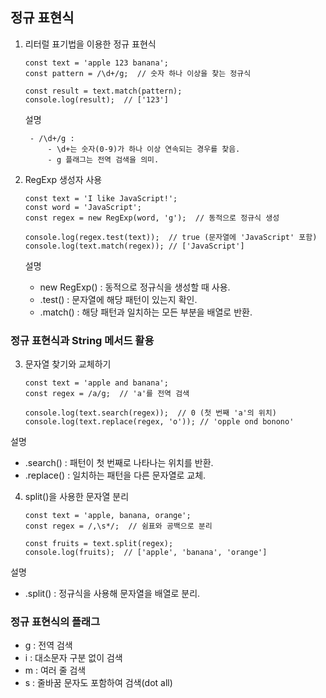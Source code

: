 
## 정규 표현식


1. 리터럴 표기법을 이용한 정규 표현식

    ```
    const text = 'apple 123 banana';
    const pattern = /\d+/g;  // 숫자 하나 이상을 찾는 정규식

    const result = text.match(pattern);
    console.log(result);  // ['123']
    ```

    설명

        - /\d+/g :
            - \d+는 숫자(0-9)가 하나 이상 연속되는 경우를 찾음.
            - g 플래그는 전역 검색을 의미.

2. RegExp 생성자 사용
    ```
    const text = 'I like JavaScript!';
    const word = 'JavaScript';
    const regex = new RegExp(word, 'g');  // 동적으로 정규식 생성

    console.log(regex.test(text));  // true (문자열에 'JavaScript' 포함)
    console.log(text.match(regex)); // ['JavaScript']
    ```

    설명

    - new RegExp() : 동적으로 정규식을 생성할 때 사용.
    - .test() : 문자열에 해당 패턴이 있는지 확인.
    - .match() : 해당 패턴과 일치하는 모든 부분을 배열로 반환.

### 정규 표현식과 String 메서드 활용

3. 문자열 찾기와 교체하기
    ```
    const text = 'apple and banana';
    const regex = /a/g;  // 'a'를 전역 검색

    console.log(text.search(regex));  // 0 (첫 번째 'a'의 위치)
    console.log(text.replace(regex, 'o')); // 'opple ond bonono'
    ```

설명

- .search() : 패턴이 첫 번째로 나타나는 위치를 반환.
- .replace() : 일치하는 패턴을 다른 문자열로 교체.

4. split()을 사용한 문자열 분리

    ```
    const text = 'apple, banana, orange';
    const regex = /,\s*/;  // 쉼표와 공백으로 분리

    const fruits = text.split(regex);
    console.log(fruits);  // ['apple', 'banana', 'orange']
    ```

설명

- .split() : 정규식을 사용해 문자열을 배열로 분리.

### 정규 표현식의 플래그
- g : 전역 검색
- i : 대소문자 구분 없이 검색
- m : 여러 줄 검색
- s : 줄바꿈 문자도 포함하여 검색(dot all)
